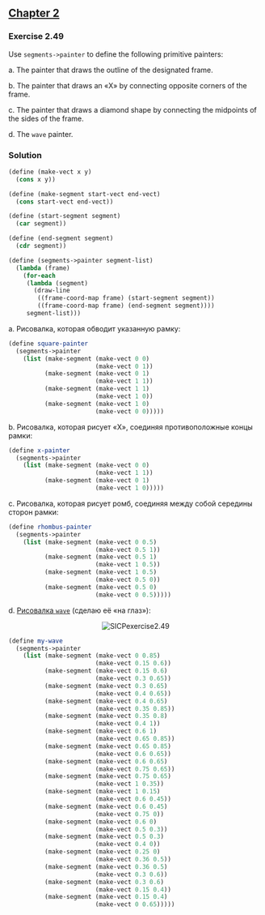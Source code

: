 ## [Chapter 2](../index.md#2-Building-Abstractions-with-Data)

### Exercise 2.49

Use `segments->painter` to define the following primitive painters:

a.  The painter that draws the outline of the designated frame.

b.  The painter that draws an «X» by connecting opposite corners of the frame.

c.  The painter that draws a diamond shape by connecting the midpoints of the sides of the frame.

d.  The `wave` painter.

### Solution

```scheme
(define (make-vect x y)
  (cons x y))

(define (make-segment start-vect end-vect)
  (cons start-vect end-vect))

(define (start-segment segment)
  (car segment))

(define (end-segment segment)
  (cdr segment))

(define (segments->painter segment-list)
  (lambda (frame)
    (for-each
     (lambda (segment)
       (draw-line
        ((frame-coord-map frame) (start-segment segment))
        ((frame-coord-map frame) (end-segment segment))))
     segment-list)))
```

a. Рисовалка, которая обводит указанную рамку:

```scheme
(define square-painter
  (segments->painter 
    (list (make-segment (make-vect 0 0)
                        (make-vect 0 1))
          (make-segment (make-vect 0 1)
                        (make-vect 1 1))
          (make-segment (make-vect 1 1)
                        (make-vect 1 0))
          (make-segment (make-vect 1 0)
                        (make-vect 0 0)))))
```

b. Рисовалка, которая рисует «Х», соединяя противоположные концы рамки:

```scheme
(define x-painter
  (segments->painter 
    (list (make-segment (make-vect 0 0)
                        (make-vect 1 1))
          (make-segment (make-vect 0 1)
                        (make-vect 1 0)))))
```

c. Рисовалка, которая рисует ромб, соединяя между собой середины сторон рамки:

```scheme
(define rhombus-painter
  (segments->painter 
    (list (make-segment (make-vect 0 0.5)
                        (make-vect 0.5 1))
          (make-segment (make-vect 0.5 1)
                        (make-vect 1 0.5))
          (make-segment (make-vect 1 0.5)
                        (make-vect 0.5 0))
          (make-segment (make-vect 0.5 0)
                        (make-vect 0 0.5)))))
```

d. [Рисовалка `wave`](https://mitpress.mit.edu/sites/default/files/sicp/full-text/book/book-Z-H-15.html#%_fig_2.10) (сделаю её «на глаз»):

<p align="center">
  <img src="https://i.ibb.co/WWydDhV/SICPexercise2-49.jpg" alt="SICPexercise2.49" title="SICPexercise2.49">
</p>

```scheme
(define my-wave
  (segments->painter 
    (list (make-segment (make-vect 0 0.85)
                        (make-vect 0.15 0.6))
          (make-segment (make-vect 0.15 0.6)
                        (make-vect 0.3 0.65))
          (make-segment (make-vect 0.3 0.65)
                        (make-vect 0.4 0.65))
          (make-segment (make-vect 0.4 0.65)
                        (make-vect 0.35 0.85))
          (make-segment (make-vect 0.35 0.8)
                        (make-vect 0.4 1))
          (make-segment (make-vect 0.6 1)
                        (make-vect 0.65 0.85))
          (make-segment (make-vect 0.65 0.85)
                        (make-vect 0.6 0.65))
          (make-segment (make-vect 0.6 0.65)
                        (make-vect 0.75 0.65))
          (make-segment (make-vect 0.75 0.65)
                        (make-vect 1 0.35))
          (make-segment (make-vect 1 0.15)
                        (make-vect 0.6 0.45))
          (make-segment (make-vect 0.6 0.45)
                        (make-vect 0.75 0))
          (make-segment (make-vect 0.6 0)
                        (make-vect 0.5 0.3))
          (make-segment (make-vect 0.5 0.3)
                        (make-vect 0.4 0))
          (make-segment (make-vect 0.25 0)
                        (make-vect 0.36 0.5))
          (make-segment (make-vect 0.36 0.5)
                        (make-vect 0.3 0.6))
          (make-segment (make-vect 0.3 0.6)
                        (make-vect 0.15 0.4))
          (make-segment (make-vect 0.15 0.4)
                        (make-vect 0 0.65)))))
```

